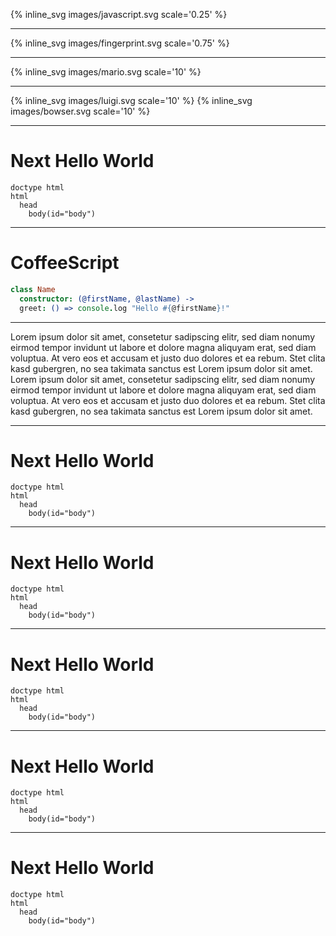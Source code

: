 {% inline_svg images/javascript.svg scale='0.25' %}

---

{% inline_svg images/fingerprint.svg scale='0.75' %}

---

{% inline_svg images/mario.svg scale='10' %}

---

{% inline_svg images/luigi.svg scale='10' %}
{% inline_svg images/bowser.svg scale='10' %}

---

# Next Hello World

~~~ jade
doctype html
html
  head
    body(id="body")
~~~

---

# CoffeeScript

~~~ coffee
class Name
  constructor: (@firstName, @lastName) ->
  greet: () => console.log "Hello #{@firstName}!"
~~~

---

Lorem ipsum dolor sit amet, consetetur sadipscing elitr, sed diam nonumy eirmod tempor invidunt ut labore et dolore magna aliquyam erat, sed diam voluptua. At vero eos et accusam et justo duo dolores et ea rebum. Stet clita kasd gubergren, no sea takimata sanctus est Lorem ipsum dolor sit amet. Lorem ipsum dolor sit amet, consetetur sadipscing elitr, sed diam nonumy eirmod tempor invidunt ut labore et dolore magna aliquyam erat, sed diam voluptua. At vero eos et accusam et justo duo dolores et ea rebum. Stet clita kasd gubergren, no sea takimata sanctus est Lorem ipsum dolor sit amet.

---

# Next Hello World

~~~ jade
doctype html
html
  head
    body(id="body")
~~~

---

# Next Hello World

~~~ jade
doctype html
html
  head
    body(id="body")
~~~

---

# Next Hello World

~~~ jade
doctype html
html
  head
    body(id="body")
~~~

---

# Next Hello World

~~~ jade
doctype html
html
  head
    body(id="body")
~~~

---

# Next Hello World

~~~ jade
doctype html
html
  head
    body(id="body")
~~~
